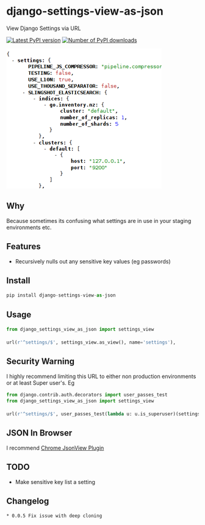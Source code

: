 # django-settings-view-as-json

View Django Settings via URL

[![Latest PyPI version](https://pypip.in/version/django-settings-view-as-json/badge.svg)](https://crate.io/packages/django-settings-view-as-json/)
[![Number of PyPI downloads](https://pypip.in/download/django-settings-view-as-json/badge.svg)](https://crate.io/packages/django-settings-view-as-json/)

![](/screenshot.png?raw=true)

## Why

Because sometimes its confusing what settings are in use in your staging environments etc.

## Features

* Recursively nulls out any sensitive key values (eg passwords)

## Install

```python
pip install django-settings-view-as-json
```

## Usage

```python
from django_settings_view_as_json import settings_view

url(r'^settings/$', settings_view.as_view(), name='settings'),
```

## Security Warning

I highly recommend limiting this URL to either non production environments or at least Super user's. Eg

```python
from django.contrib.auth.decorators import user_passes_test
from django_settings_view_as_json import settings_view

url(r'^settings/$', user_passes_test(lambda u: u.is_superuser)(settings_view.as_view()), name='settings'),

```

## JSON In Browser

I recommend [Chrome JsonView Plugin](https://chrome.google.com/webstore/detail/jsonview/chklaanhfefbnpoihckbnefhakgolnmc)

## TODO

* Make sensitive key list a setting

## Changelog

    * 0.0.5 Fix issue with deep cloning